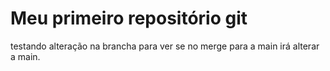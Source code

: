 # Meu primeiro repositório git

testando alteração na brancha para ver se no merge para a main irá alterar a main.